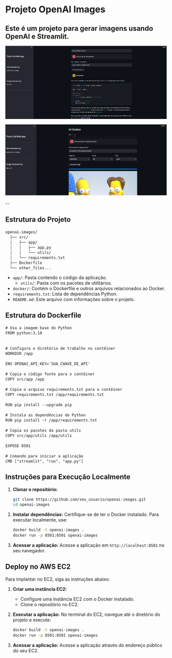 # Projeto OpenAI Images

Este é um projeto para gerar imagens usando OpenAI e Streamlit.
--

<p align="center">
  <img src="images/text_gen.png" alt="Texto Alternativo da Imagem" />
</p>

<p align="center">
  <img src="images/image_gen.png" alt="Texto Alternativo da Imagem" />
</p>

--

## Estrutura do Projeto

```
openai-images/
  ├── src/
  │   ├── app/
  │   │   ├── app.py
  │   │   └── utils/
  │   └── requirements.txt
  ├── Dockerfile
  └── other_files...
```

- `app/`: Pasta contendo o código da aplicação.
  - `utils/`: Pasta com os pacotes de utilitários.
- `docker/`: Contém o Dockerfile e outros arquivos relacionados ao Docker.
- `requirements.txt`: Lista de dependências Python.
- `README.md`: Este arquivo com informações sobre o projeto.


## Estrutura do Dockerfile
```
# Usa a imagem base do Python
FROM python:3.10


# Configura o diretório de trabalho no contêiner
WORKDIR /app

ENV OPENAI_API_KEY='SUA_CHAVE_DE_API'

# Copia o código fonte para o contêiner
COPY src/app /app

# Copia o arquivo requirements.txt para o contêiner
COPY requirements.txt /app/requirements.txt

RUN pip install --upgrade pip

# Instala as dependências do Python
RUN pip install -r /app/requirements.txt

# Copia os pacotes da pasta utils
COPY src/app/utils /app/utils

EXPOSE 8501

# Comando para iniciar a aplicação
CMD ["streamlit", "run", "app.py"]
```

## Instruções para Execução Localmente

1. **Clonar o repositório:**
   ```bash
   git clone https://github.com/seu_usuario/openai-images.git
   cd openai-images
   ```

2. **Instalar dependências:**
   Certifique-se de ter o Docker instalado. Para executar localmente, use:
   ```bash
   docker build -t openai-images .
   docker run -p 8501:8501 openai-images
   ```

3. **Acessar a aplicação:**
   Acesse a aplicação em `http://localhost:8501` no seu navegador.

## Deploy no AWS EC2

Para implantar no EC2, siga as instruções abaixo:

1. **Criar uma instância EC2:**
   - Configure uma instância EC2 com o Docker instalado.
   - Clone o repositório no EC2.

2. **Executar a aplicação:**
   No terminal do EC2, navegue até o diretório do projeto e execute:
   ```bash
   docker build -t openai-images .
   docker run -p 8501:8501 openai-images
   ```

3. **Acessar a aplicação:**
   Acesse a aplicação através do endereço público do seu EC2.
